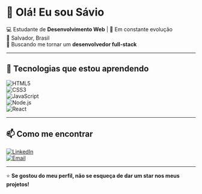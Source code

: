 # 👋 Olá! Eu sou Sávio

💻 Estudante de **Desenvolvimento Web** | 🚀 Em constante evolução  
📍 Salvador, Brasil  
🎯 Buscando me tornar um **desenvolvedor full-stack**  

---

## 🚀 Tecnologias que estou aprendendo  
![HTML5](https://img.shields.io/badge/HTML5-E34F26?style=for-the-badge&logo=html5&logoColor=white)  
![CSS3](https://img.shields.io/badge/CSS3-1572B6?style=for-the-badge&logo=css3&logoColor=white)  
![JavaScript](https://img.shields.io/badge/JavaScript-F7DF1E?style=for-the-badge&logo=javascript&logoColor=black)  
![Node.js](https://img.shields.io/badge/Node.js-43853D?style=for-the-badge&logo=node.js&logoColor=white)  
![React](https://img.shields.io/badge/React-61DAFB?style=for-the-badge&logo=react&logoColor=white)  

---

## 📫 Como me encontrar  
[![LinkedIn](https://img.shields.io/badge/LinkedIn-0077B5?style=for-the-badge&logo=linkedin&logoColor=white)](www.linkedin.com/in/sávio-iesous)   
[![Email](https://img.shields.io/badge/Email-D14836?style=for-the-badge&logo=gmail&logoColor=white)](mailto:rodriguessavio68@gmail.com)  

---

⭐️ **Se gostou do meu perfil, não se esqueça de dar um star nos meus projetos!**  
